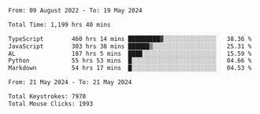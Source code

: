
<!--START_SECTION:waka-->

```txt
From: 09 August 2022 - To: 19 May 2024

Total Time: 1,199 hrs 40 mins

TypeScript        460 hrs 14 mins █████████▓░░░░░░░░░░░░░░░   38.36 %
JavaScript        303 hrs 38 mins ██████▒░░░░░░░░░░░░░░░░░░   25.31 %
AL                187 hrs 5 mins  ████░░░░░░░░░░░░░░░░░░░░░   15.59 %
Python            55 hrs 53 mins  █░░░░░░░░░░░░░░░░░░░░░░░░   04.66 %
Markdown          54 hrs 17 mins  █░░░░░░░░░░░░░░░░░░░░░░░░   04.53 %
```

<!--END_SECTION:waka-->











<!--END_SECTION:activity-->
<!--END_SECTION:activity-->
<!--END_SECTION:activity-->
<!--END_SECTION:activity-->
<!--END_SECTION:activity-->
<!--END_SECTION:activity-->
<!--END_SECTION:activity-->
<!--END_SECTION:activity-->
<!--END_SECTION:activity-->
<!--START_SECTION:activity-->
<!--START_SECTION:activity-->

```txt
From: 21 May 2024 - To: 21 May 2024

Total Keystrokes: 7970
Total Mouse Clicks: 1993
```

<!--END_SECTION:activity-->
<!--END_SECTION:activity-->
